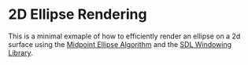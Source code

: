 # 2D Ellipse Rendering
This is a minimal exmaple of how to efficiently render an ellipse on a 2d surface using the [Midpoint Ellipse Algorithm](https://www.cpp.edu/~raheja/CS445/MEA.pdf) and the [SDL Windowing Library](www.libsdl.org).
